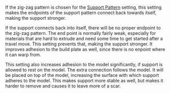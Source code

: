 If the zig-zag pattern is chosen for the [Support Pattern](support_pattern.md) setting, this setting makes the endpoints of the support pattern connect back towards itself, making the support stronger.

If the support connects back into itself, there will be no proper endpoint to the zig-zag pattern. The end point is normally fairly weak, especially for materials that are hard to extrude and need some time to get started after a travel move. This setting prevents that, making the support stronger. It improves adhesion to the build plate as well, since there is no enpoint where it can warp from.

This setting also increases adhesion to the model significantly, if support is allowed to rest on the model. The extra connection follows the model. It will be placed on top of the model, increasing the surface with which support adheres to the model. This makes support more stable as well, but makes it harder to remove and causes it to leave more of a scar.